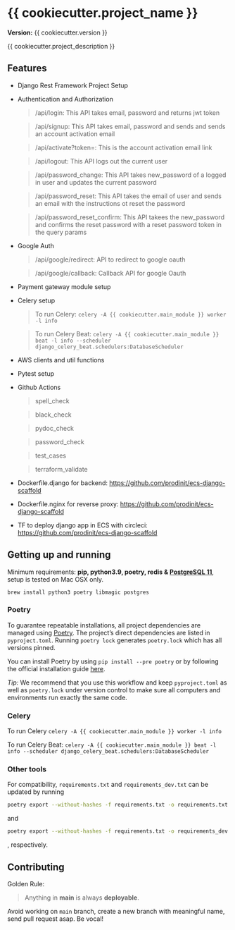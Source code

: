 {{ cookiecutter.project_name }}
==============================

__Version:__ {{ cookiecutter.version }}

{{ cookiecutter.project_description }}

## Features
- Django Rest Framework Project Setup
- Authentication and Authorization
    > /api/login: This API takes email, password and returns jwt token

    > /api/signup: This API takes email, password and sends and sends an account activation email 

    > /api/activate?token=: This is the account activation email link

    > /api/logout: This API logs out the current user

    > /api/password_change: This API takes new_password of a logged in user and updates the current password

    > /api/password_reset: This API takes the email of user and sends an email with the instructions ot reset the password

    > /api/password_reset_confirm: This API takees the new_password and confirms the reset password with a reset password token in the query params

- Google Auth
    > /api/google/redirect: API to redirect to google oauth
     
    > /api/google/callback: Callback API for google Oauth
- Payment gateway module setup
- Celery setup
    > To run Celery: `celery -A {{ cookiecutter.main_module }} worker -l info`

    > To run Celery Beat: `celery -A {{ cookiecutter.main_module }} beat -l info --scheduler django_celery_beat.schedulers:DatabaseScheduler`
- AWS clients and util functions
- Pytest setup
- Github Actions
    > spell_check

    > black_check
    
    > pydoc_check
    
    > password_check
    
    > test_cases
    
    > terraform_validate
- Dockerfile.django for backend: https://github.com/prodinit/ecs-django-scaffold
- Dockerfile.nginx for reverse proxy: https://github.com/prodinit/ecs-django-scaffold
- TF to deploy django app in ECS with circleci: https://github.com/prodinit/ecs-django-scaffold

## Getting up and running

Minimum requirements: **pip, python3.9, poetry, redis & [PostgreSQL 11][install-postgres]**, setup is tested on Mac OSX only.

```
brew install python3 poetry libmagic postgres
```

[install-postgres]: http://www.gotealeaf.com/blog/how-to-install-postgresql-on-a-mac

### Poetry

To guarantee repeatable installations, all project dependencies are managed using [Poetry](https://python-poetry.org/). The project’s direct dependencies are listed in `pyproject.toml`.
Running `poetry lock` generates `poetry.lock` which has all versions pinned.

You can install Poetry by using `pip install --pre poetry` or by following the official installation guide [here](https://github.com/python-poetry/poetry#installation).

*Tip:* We recommend that you use this workflow and keep `pyproject.toml` as well as `poetry.lock` under version control to make sure all computers and environments run exactly the same code.

### Celery
To run Celery
`celery -A {{ cookiecutter.main_module }} worker -l info`

To run Celery Beat:
`celery -A {{ cookiecutter.main_module }} beat -l info --scheduler django_celery_beat.schedulers:DatabaseScheduler`

### Other tools

For compatibility, `requirements.txt` and `requirements_dev.txt` can be updated by running

```bash
poetry export --without-hashes -f requirements.txt -o requirements.txt
```

and

```bash
poetry export --without-hashes -f requirements.txt -o requirements_dev.txt --with dev
```

, respectively.

## Contributing

Golden Rule:

> Anything in **main** is always **deployable**.

Avoid working on `main` branch, create a new branch with meaningful name, send pull request asap. Be vocal!
